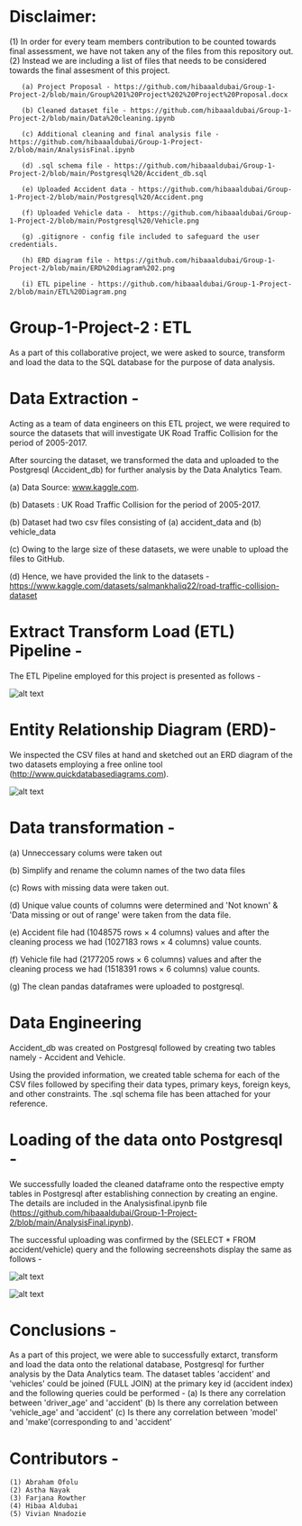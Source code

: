 # Disclaimer: 
  (1) In order for every team members contribution to be counted towards final assessment, we have not taken any of the files from this repository out.             
  (2) Instead we are including a list of files that needs to be considered towards the final assesment of this project.
        
       (a) Project Proposal - https://github.com/hibaaaldubai/Group-1-Project-2/blob/main/Group%201%20Project%202%20Project%20Proposal.docx
        
       (b) Cleaned dataset file - https://github.com/hibaaaldubai/Group-1-Project-2/blob/main/Data%20cleaning.ipynb
        
       (c) Additional cleaning and final analysis file - https://github.com/hibaaaldubai/Group-1-Project-2/blob/main/AnalysisFinal.ipynb
        
       (d) .sql schema file - https://github.com/hibaaaldubai/Group-1-Project-2/blob/main/Postgresql%20/Accident_db.sql
        
       (e) Uploaded Accident data - https://github.com/hibaaaldubai/Group-1-Project-2/blob/main/Postgresql%20/Accident.png
        
       (f) Uploaded Vehicle data -  https://github.com/hibaaaldubai/Group-1-Project-2/blob/main/Postgresql%20/Vehicle.png
        
       (g) .gitignore - config file included to safeguard the user credentials.
        
       (h) ERD diagram file - https://github.com/hibaaaldubai/Group-1-Project-2/blob/main/ERD%20diagram%202.png
        
       (i) ETL pipeline - https://github.com/hibaaaldubai/Group-1-Project-2/blob/main/ETL%20Diagram.png
    

# Group-1-Project-2 : ETL 

As a part of this collaborative project, we were asked to source, transform and load the data to the SQL database for the purpose of data analysis.

# Data Extraction - 
Acting as a team of data engineers on this ETL project, we were required to source the datasets that will investigate UK Road Traffic Collision for the period of 2005-2017. 

After sourcing the dataset, we transformed the data and uploaded to the Postgresql (Accident_db) for further analysis by the Data Analytics Team.
   
   (a) Data Source: www.kaggle.com.
   
   (b) Datasets : UK Road Traffic Collision for the period of 2005-2017. 
   
   (b) Dataset had two csv files consisting of (a) accident_data and (b) vehicle_data 
   
   (c) Owing to the large size of these datasets, we were unable to upload the files to GitHub.
   
   (d) Hence, we have provided the link to the datasets - https://www.kaggle.com/datasets/salmankhaliq22/road-traffic-collision-dataset
   
# Extract Transform Load (ETL) Pipeline - 
The ETL Pipeline employed for this project is presented as follows - 

![alt text](https://github.com/hibaaaldubai/Group-1-Project-2/blob/main/ETL%20Diagram.png)

# Entity Relationship Diagram (ERD)-

We inspected the CSV files at hand and sketched out an ERD diagram of the two datasets employing a free online tool (http://www.quickdatabasediagrams.com). 

![alt text](https://github.com/hibaaaldubai/Group-1-Project-2/blob/main/ERD%20diagram%202.png)

# Data transformation - 
   
   (a) Unneccessary colums were taken out 
   
   (b) Simplify and rename the column names of the two data files
   
   (c) Rows with missing data were taken out.
   
   (d) Unique value counts of columns were determined and 'Not known' & 'Data missing or out of range' were taken from the data file.
   
   (e) Accident file had (1048575 rows × 4 columns) values and after the cleaning process we had (1027183 rows × 4 columns) value counts.
   
   (f) Vehicle file had (2177205 rows × 6 columns) values and after the cleaning process we had (1518391 rows × 6 columns) value counts.
   
   (g) The clean pandas dataframes were uploaded to postgresql.
   

# Data Engineering
Accident_db was created on Postgresql followed by creating two tables namely - Accident and Vehicle. 

Using the provided information, we created table schema for each of the CSV files followed by specifing their data types, primary keys, foreign keys, and other constraints. The .sql schema file has been attached for your reference. 

# Loading of the data onto Postgresql - 
We successfully loaded the cleaned dataframe onto the respective empty tables in Postgresql after establishing connection by creating an engine. The details are included in the Analysisfinal.ipynb file (https://github.com/hibaaaldubai/Group-1-Project-2/blob/main/AnalysisFinal.ipynb). 

The successful uploading was confirmed by the (SELECT * FROM accident/vehicle) query and the following secreenshots display the same as follows -

![alt text](https://github.com/hibaaaldubai/Group-1-Project-2/blob/main/Postgresql%20/Accident.png)

![alt text](https://github.com/hibaaaldubai/Group-1-Project-2/blob/main/Postgresql%20/Vehicle.png)


# Conclusions -
As a part of this project, we were able to successfully extarct, transform and load the data onto the relational database, Postgresql for further analysis by the Data Analytics team. 
The dataset tables 'accident' and 'vehicles' could be joined (FULL JOIN) at the primary key id (accident index) and the following queries could be performed -
    (a) Is there any correlation between 'driver_age' and 'accident'
    (b) Is there any correlation between 'vehicle_age' and 'accident'
    (c) Is there any correlation between 'model' and 'make'(corresponding to  and 'accident'


# Contributors -
    (1) Abraham Ofolu
    (2) Astha Nayak
    (3) Farjana Rowther
    (4) Hibaa Aldubai
    (5) Vivian Nnadozie

